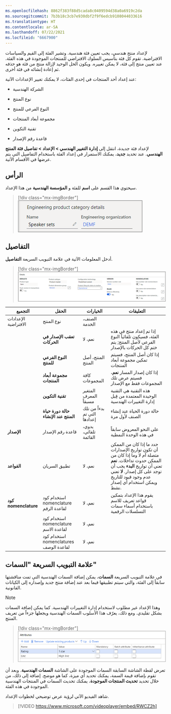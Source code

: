 ```yaml
---
ms.openlocfilehash: 8862f383f88d5cada8c0409594d38a0a6919c2da
ms.sourcegitcommit: 7b3b18c3cb7e930dbf2f9f6edcb9108044033616
ms.translationtype: HT
ms.contentlocale: ar-SA
ms.lasthandoff: 07/22/2021
ms.locfileid: "6667900"
---
```

لإعداد منتج هندسي، يجب تعيين فئة هندسية. وتشير الفئة إلى القيم والسياسات الافتراضية. تقوم كل فئة بتأسيس السلوك الافتراضي للمنتجات الموجودة في هذه الفئة. عند تعيين منتج إلى فئة، لا يمكن تغييره. ويكون الحل الوحيد لإزالة منتج من فئة هو حذفه ثم إعادة إنشائه في فئة أخرى.

عند إعداد أحد المنتجات في إحدى الفئات، لا يمكنك تغيير الإعدادات الآتية:

- الشركة الهندسية

- نوع المنتج

- النوع الفرعي للمنتج

- مجموعة أبعاد المنتجات

- تقنية التكوين

- قاعدة رقم الإصدار

لإعداد فئة جديدة، انتقل إلى **إدارة التغيير الهندسي > الإعداد > تفاصيل فئة المنتج الهندسي**. عند تحديد **جديد**، يمكنك الاستمرار في إعداد الفئة باستخدام التفاصيل التي يتم عرضها في الأقسام الآتية.

## <a name="header"></a>الرأس

سيحتوي هذا القسم على **اسم** للفئة و **المؤسسة الهندسية** من هذا الإعداد.

> [!div class="mx-imgBorder"]
> [![لقطة شاشة للصفحة "تفاصيل فئة المنتج الهندسي"، مع "الاسم" الذي تم إدخاله كمجموعات "المتحدث" والمؤسسة الهندسية لـ DEMF.](../media/engineering-product-category-details.png)](../media/engineering-product-category-details.png#lightbox)

## <a name="details"></a>التفاصيل

أدخل المعلومات الآتية في علامة التبويب السريعة **التفاصيل**.

> [!div class="mx-imgBorder"]
> [![لقطة شاشة لعلامة التبويب السريعة "التفاصيل" تعرض الإعدادات الافتراضية لنوع صنف المنتج.](../media/engineering-product-category-details-default-fasttab.png)](../media/engineering-product-category-details-default-FastTab.png#lightbox)


|التجميع | الحقل | الخيارات | التعليقات |
|---------|-------|---------|---------|
|الإعدادات الافتراضية | نوع المنتج | الصنف، الخدمة |
| | **تعقب الإصدار في الحركات** | نعم، لا | إذا تم إعداد منتج في هذه الفئة، فسيكون تلقائياً النوع الفرعي لأصل المنتج; يتم ختم كل الحركات بالإصدار |
| | **النوع الفرعي للمنتج** | المنتج، أصل المنتج | إذا كان أصل المنتج، فسيتم تمكين مجموعة أبعاد المنتجات |
| | **مجموعة أبعاد المنتجات** | كافة المجموعات | إذا كان إصدار المسار **نعم**، فسيتم عرض تلك المجموعات فقط مع الإصدار |
| | **تقنية التكوين** | المتغير المعرف مسبقاً | هذه التقنية هي التقنية الوحيدة المعتمدة من قِبل إدارة التغييرات الهندسية |
| | **حالة دورة حياة المنتج عند الإنشاء** | بدءاً من تلك التي تم إعدادها | حالة دورة الحياة عند إنشاء الصنف لأول مرة |
|**الإصدار** | قاعدة رقم الإصدار | يدوي، تلقائي، القائمة | على النحو المعروض سابقاً في هذه الوحدة النمطية |
|**القواعد** | تطبيق السريان | نعم، لا | حدد ما إذا كان من الممكن أن تكون تواريخ الإصدارات متصلة أم لا وما إذا كان من الممكن حدوث تداخلات. **نعم** تعني أن تواريخ **البدء** يجب أن توجد على كل إصدار. **لا** تعني عدم وجود قيود للتاريخ ويمكن استخدام أي إصدار نشط. |
|**كود nomenclature** | استخدام كود nomenclature لقاعدة الرقم | نعم، لا | يقوم هذا الإعداد بتمكين قواعد تعريف للاسم باستخدام أسماء سمات التسلسلات الرقمية |
| | استخدام كود nomenclature لقاعدة الاسم | نعم، لا |
| | استخدام كود nomenclatures لقاعدة الوصف | نعم، لا |



## <a name="attributes-fasttab"></a>علامة التبويب السريعة "السمات"

في علامة التبويب السريعة **السمات**، يمكن إضافة السمات الهندسية التي تمت مناقشتها سابقاً إلى الفئة، والتي سيتم تطبيقها فيما بعد عند إضافة منتج جديد وإصداره إلى الكيانات القانونية. 

> [!NOTE] 
> وهذا الإعداد غير مطلوب لاستخدام إدارة التغييرات الهندسية. كما يمكن إضافة السمات بشكل تقليدي. ومع ذلك، يعرّف هذا الأسلوب السمات الهندسية ويجعلها جزءاً من تعريف المنتج.

> [!div class="mx-imgBorder"]
> [![لقطة شاشة لعلامة التبويب السريعة "السمات"، حيث يمكنك إضافة المنتجات الموجودة أو إزالتها أو تحديثها أو نقل الإدخالات إلى أعلى وأسفل بالترتيب.](../media/engineering-product-category-attributes.png)](../media/engineering-product-category-attributes.png#lightbox)

تعرض لقطة الشاشة السابقة السمات الموجودة على الشاشة **السمات الهندسية**. وبعد أن تقوم بإضافة قيمة السمة، يمكنك تحديد أي ميزة، كما هو موضح. إضافة إلى ذلك، من خلال تحديد **تحديث المنتجات الموجودة**، يمكنك تحديث السمات في المنتجات الهندسية الموجودة في هذه الفئة.

شاهد الفيديو الآتي لرؤية عرض توضيحي لخطوات الإعداد.

> [!VIDEO https://www.microsoft.com/videoplayer/embed/RWCZ2h]
